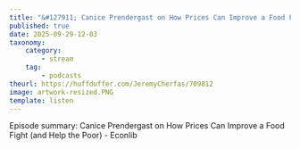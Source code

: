 ```yaml
---
title: "&#127911; Canice Prendergast on How Prices Can Improve a Food Fight (and Help the Poor) - Econlib"
published: true
date: 2025-09-29-12-03
taxonomy:
    category:
        - stream
    tag:
        - podcasts
theurl: https://huffduffer.com/JeremyCherfas/709812
image: artwork-resized.PNG
template: listen
---
```


Episode summary: Canice Prendergast on How Prices Can Improve a Food Fight (and Help the Poor) - Econlib
